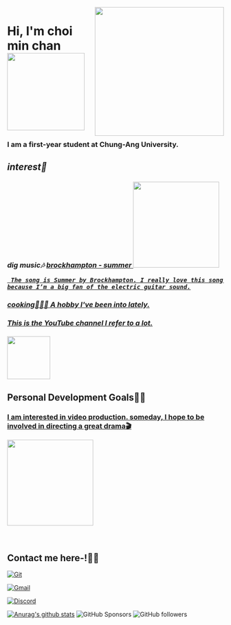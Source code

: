 <img align="right" src="https://www.cau.ac.kr/cau/img/about/ui1_a_1.png" width="300"/> 

<h1> Hi, I'm choi min chan <img src="https://external-preview.redd.it/b3nJgB6P89t7Zdj0CiGdcn4v9MSC8RyPInxynuF26Ew.jpg?auto=webp&s=8211fa47b30c570dd7ab8a238989af87d6dd8893" height="180"></h1>
<h3>
  I am a first-year student at Chung-Ang University.
</h3>
<p>
  <em>
    <h2>
      interest🧐
    </h2>
   <h3>
    dig music🎶
      <a href="https://www.youtube.com/watch?v=p38xW-IjvOc">
       brockhampton - summer  <img src="https://i1.sndcdn.com/artworks-000306241173-oeq6eq-t500x500.jpg" height="200px" />
  
     The song is Summer by Brockhampton. I really love this song because I’m a big fan of the electric guitar sound.
  </h3>
 </em>
<em>
<h3>

 cooking🧑🏻‍🍳
 <a href="https://www.youtube.com/@notorious_foodie">
A hobby I've been into lately.
<h4>
  This is the YouTube channel I refer to a lot.
</h4>
 

<img src="https://yt3.googleusercontent.com/ytc/AIdro_mjPOB8h-cMEZq3ctWbl3AHfCcNiO_vgr5Gym-NJAlDXJ4=s900-c-k-c0x00ffffff-no-rj" height="100px"/> </a>
</h3>
</em>
</em>
</p>

<h2>
  Personal Development Goals✌🏻
</h2>
<h3>
  <a href="https://www.youtube.com/watch?v=F8bsJsGXYq0">
  I am interested in video production. someday, I hope to be involved in directing a great drama🎬
    
    
  <img src="https://i.namu.wiki/i/OtTlXKB2dywodvTELRkJ147Ox5QE3Um9WzCB6gU07QxIwGMfeoBUA_YNxieUFaA1A7cc_rVvvbpePeB1yH6dOg.webp" height="200px"/> </a>
</h3>
<br />
<h2> Contact me here-!🤙🏻 </h2>
 
[![Git](https://img.shields.io/badge/-Git-F05032?style=for-the-badge&logo=git&logoColor=ffffff)](https://github.com/chan107)

[![Gmail](https://img.shields.io/badge/Gmail-red?style=for-the-badge&logo=gmail&logoColor=white)](mailto:min050924@gmail.com)


[![Discord](https://img.shields.io/discord/1191237524853641319?logo=discord&logoColor=white)](https://discord.gg/https://discord.gg/m3rjgYuh)



[![Anurag's github stats](https://github-readme-stats.vercel.app/api?username=chan107)](https://github.com/anuraghazra/github-readme-stats)
![GitHub Sponsors](https://img.shields.io/github/sponsors/chan107)
![GitHub followers](https://img.shields.io/github/followers/chan107)

